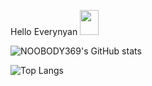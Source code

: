 Hello Everynyan <img src="https://www.google.com/search?sca_esv=557351356&sxsrf=AB5stBgU15tyNy13QvAmVXF6pewr86vvUQ:1692165509040&q=hello+everynyan&tbm=isch&source=lnms&sa=X&ved=2ahUKEwit0sTgv-CAAxVLVaQEHVjpCHwQ0pQJegQIChAB&biw=1920&bih=976&dpr=1#imgrc=jWbdc-uU_B5GnM" width="30" height="40">







![NOOBODY369's GitHub stats](https://github-readme-stats.vercel.app/api?username=NOOBODY369&show_icons=true&theme=midnight-purple)

![Top Langs](https://github-readme-stats.vercel.app/api/top-langs/?username=NOOBODY369&hide_progress=trueicons=true&theme=midnight-purple)
